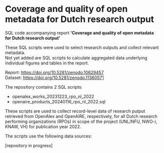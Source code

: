 # Coverage and quality of open metadata for Dutch research output
SQL code accompanying report **'Coverage and quality of open metadata for Dutch research output'**

These SQL scripts were used to select research outputs and collect relevant metadata.  
Not yet added are SQL scripts to calculate aggregated data underlying individual figures and tables in the report.

Report: https://doi.org/10.5281/zenodo.10629457  
Dataset: https://doi.org/10.5281/zenodo.11360571

The repository contains 2 SQL scripts:
* openalex_works_20231223_rpo_nl_2022
* openaire_products_20240116_rpo_nl_2022.sql

These scripts are used to collect record-level data of research putput retrieved from OpenAlex and OpenAIRE, respectively, for all Dutch research performing organizations (RPOs) in scope of the project (UNL/NFU, NWO-i, KNAW, VH) for publication year 2022.

The scripts use the following data sources:




[repository in progress]
